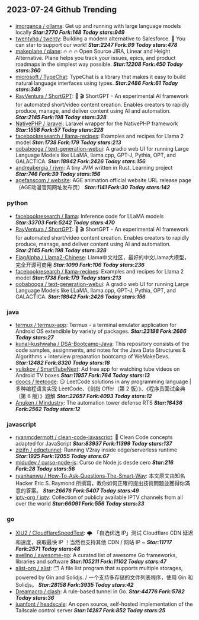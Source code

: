 ## 2023-07-24 Github Trending

### 
* [jmorganca / ollama](https://github.com/jmorganca/ollama): Get up and running with large language models locally ***Star:2770 Fork:148 Today stars:949***
* [twentyhq / twenty](https://github.com/twentyhq/twenty): Building a modern alternative to Salesforce.
🌟
You can star to support our work! ***Star:2247 Fork:89 Today stars:478***
* [makeplane / plane](https://github.com/makeplane/plane): 🔥
🔥
🔥
Open Source JIRA, Linear and Height Alternative. Plane helps you track your issues, epics, and product roadmaps in the simplest way possible. ***Star:12208 Fork:450 Today stars:360***
* [microsoft / TypeChat](https://github.com/microsoft/TypeChat): TypeChat is a library that makes it easy to build natural language interfaces using types. ***Star:2486 Fork:61 Today stars:349***
* [RayVentura / ShortGPT](https://github.com/RayVentura/ShortGPT): 🚀
🎬
ShortGPT - An experimental AI framework for automated short/video content creation. Enables creators to rapidly produce, manage, and deliver content using AI and automation. ***Star:2145 Fork:198 Today stars:328***
* [NativePHP / laravel](https://github.com/NativePHP/laravel): Laravel wrapper for the NativePHP framework ***Star:1558 Fork:57 Today stars:228***
* [facebookresearch / llama-recipes](https://github.com/facebookresearch/llama-recipes): Examples and recipes for Llama 2 model ***Star:1738 Fork:179 Today stars:213***
* [oobabooga / text-generation-webui](https://github.com/oobabooga/text-generation-webui): A gradio web UI for running Large Language Models like LLaMA, llama.cpp, GPT-J, Pythia, OPT, and GALACTICA. ***Star:18942 Fork:2426 Today stars:156***
* [andreabergia / rjvm](https://github.com/andreabergia/rjvm): A tiny JVM written in Rust. Learning project ***Star:746 Fork:39 Today stars:156***
* [agefanscom / website](https://github.com/agefanscom/website): AGE animation official website URL release page（AGE动漫官网网址发布页） ***Star:1141 Fork:30 Today stars:142***

### python
* [facebookresearch / llama](https://github.com/facebookresearch/llama): Inference code for LLaMA models ***Star:33703 Fork:5242 Today stars:470***
* [RayVentura / ShortGPT](https://github.com/RayVentura/ShortGPT): 🚀
🎬
ShortGPT - An experimental AI framework for automated short/video content creation. Enables creators to rapidly produce, manage, and deliver content using AI and automation. ***Star:2145 Fork:198 Today stars:328***
* [FlagAlpha / Llama2-Chinese](https://github.com/FlagAlpha/Llama2-Chinese): Llama中文社区，最好的中文Llama大模型，完全开源可商用 ***Star:1099 Fork:106 Today stars:236***
* [facebookresearch / llama-recipes](https://github.com/facebookresearch/llama-recipes): Examples and recipes for Llama 2 model ***Star:1738 Fork:179 Today stars:213***
* [oobabooga / text-generation-webui](https://github.com/oobabooga/text-generation-webui): A gradio web UI for running Large Language Models like LLaMA, llama.cpp, GPT-J, Pythia, OPT, and GALACTICA. ***Star:18942 Fork:2426 Today stars:156***

### java
* [termux / termux-app](https://github.com/termux/termux-app): Termux - a terminal emulator application for Android OS extendible by variety of packages. ***Star:23198 Fork:2686 Today stars:27***
* [kunal-kushwaha / DSA-Bootcamp-Java](https://github.com/kunal-kushwaha/DSA-Bootcamp-Java): This repository consists of the code samples, assignments, and notes for the Java Data Structures & Algorithms + interview preparation bootcamp of WeMakeDevs. ***Star:12482 Fork:8320 Today stars:18***
* [yuliskov / SmartTubeNext](https://github.com/yuliskov/SmartTubeNext): Ad free app for watching tube videos on Android TV boxes ***Star:11957 Fork:764 Today stars:13***
* [doocs / leetcode](https://github.com/doocs/leetcode): 😏
LeetCode solutions in any programming language | 多种编程语言实现 LeetCode、《剑指 Offer（第 2 版）》、《程序员面试金典（第 6 版）》题解 ***Star:22657 Fork:4093 Today stars:12***
* [Anuken / Mindustry](https://github.com/Anuken/Mindustry): The automation tower defense RTS ***Star:18436 Fork:2562 Today stars:12***

### javascript
* [ryanmcdermott / clean-code-javascript](https://github.com/ryanmcdermott/clean-code-javascript): 🛁
Clean Code concepts adapted for JavaScript ***Star:83937 Fork:11399 Today stars:137***
* [zizifn / edgetunnel](https://github.com/zizifn/edgetunnel): Running V2ray inside edge/serverless runtime ***Star:1925 Fork:12055 Today stars:67***
* [midudev / curso-node-js](https://github.com/midudev/curso-node-js): Curso de Node.js desde cero ***Star:216 Fork:28 Today stars:56***
* [ryanhanwu / How-To-Ask-Questions-The-Smart-Way](https://github.com/ryanhanwu/How-To-Ask-Questions-The-Smart-Way): 本文原文由知名 Hacker Eric S. Raymond 所撰寫，教你如何正確的提出技術問題並獲得你滿意的答案。 ***Star:26676 Fork:5407 Today stars:49***
* [iptv-org / iptv](https://github.com/iptv-org/iptv): Collection of publicly available IPTV channels from all over the world ***Star:66091 Fork:556 Today stars:33***

### go
* [XIU2 / CloudflareSpeedTest](https://github.com/XIU2/CloudflareSpeedTest): 🌩
「自选优选 IP」测试 Cloudflare CDN 延迟和速度，获取最快 IP ！当然也支持其他 CDN / 网站 IP ~ ***Star:11717 Fork:2571 Today stars:48***
* [avelino / awesome-go](https://github.com/avelino/awesome-go): A curated list of awesome Go frameworks, libraries and software ***Star:105211 Fork:11102 Today stars:47***
* [alist-org / alist](https://github.com/alist-org/alist): 🗂️
A file list program that supports multiple storages, powered by Gin and Solidjs. / 一个支持多存储的文件列表程序，使用 Gin 和 Solidjs。 ***Star:28158 Fork:3935 Today stars:42***
* [Dreamacro / clash](https://github.com/Dreamacro/clash): A rule-based tunnel in Go. ***Star:44776 Fork:5782 Today stars:36***
* [juanfont / headscale](https://github.com/juanfont/headscale): An open source, self-hosted implementation of the Tailscale control server ***Star:14287 Fork:852 Today stars:25***
